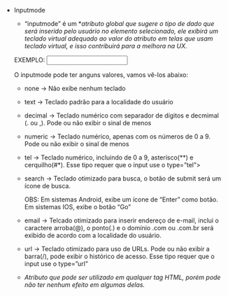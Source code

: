 - Inputmode
    - “inputmode” é um **atributo global que sugere o tipo de dado que será inserido pelo usuário no elemento selecionado, ele exibirá um teclado virtual adequado ao valor do atributo em telas que usam teclado virtual, e isso contribuirá para a melhora na UX.*
    
    EXEMPLO: <input type=”text” inputmode=”tel” />
    
    O inputmode pode ter anguns valores, vamos vê-los abaixo:
    
    - none → Não exibe nenhum teclado
    - text → Teclado padrão para a localidade do usuário
    - decimal → Teclado numérico com separador de dígitos e decmimal (. ou ,). Pode ou não exibir o sinal de menos
    - numeric → Teclado numérico, apenas com os números de 0 a 9. Pode ou não exibir o sinal de menos
    - tel →  Teclado numérico, incluindo de 0 a 9, asterísco(**) e cerquilho(#*). Esse tipo requer que o input use o type=”tel”>
    - search → Teclado otimizado para busca, o botão de submit será um ícone de busca.
        
        OBS: Em sistemas Android, exibe um ícone de “Enter” como botão. Em sistemas IOS, exibe o botão “Go”
        
    - email → Telcado otimizado para inserir endereço de e-mail, inclui o caractere arroba(@), o ponto(.) e o domínio .com ou .com.br será exibido de acordo com a localidade do usuário.
    - url → Teclado otimizado para uso de URLs. Pode ou não exibir a barra(/), pode exibir o histórico de acesso. Esse tipo requer que o input use o type=”url”
    
    * *Atributo que pode ser utilizado em qualquer tag HTML, porém pode não ter nenhum efeito em algumas delas.*
